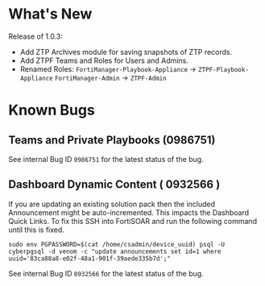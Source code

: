# What's New

Release of 1.0.3:
 - Add ZTP Archives module for saving snapshots of ZTP records. 
 - Add ZTPF Teams and Roles for Users and Admins. 
 - Renamed Roles:
   `FortiManager-Playbook-Appliance` -> `ZTPF-Playbook-Appliance` 
   `FortiManager-Admin` -> `ZTPF-Admin`

# Known Bugs

## Teams and Private Playbooks (0986751)



See internal Bug ID `0986751` for the latest status of the bug. 

## Dashboard Dynamic Content ( 0932566 )

If you are updating an existing solution pack then the included Announcement might be auto-incremented. This impacts the Dashboard Quick Links. To fix this SSH into FortiSOAR and run the following command until this is fixed. 

```
sudo env PGPASSWORD=$(cat /home/csadmin/device_uuid) psql -U cyberpgsql -d venom -c "update announcements set id=1 where uuid='83ca88a8-e02f-48a1-901f-39aede335b7d';"
```
See internal Bug ID `0932566` for the latest status of the bug. 
